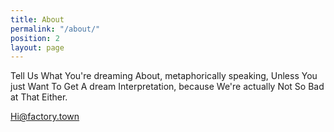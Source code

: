 ```yaml
---
title: About
permalink: "/about/"
position: 2
layout: page
---
```


Tell Us What You're
dreaming About,
metaphorically
speaking, Unless You
just Want To Get A
dream Interpretation,
because We're
actually Not So Bad
at That Either. 

Hi@factory.town